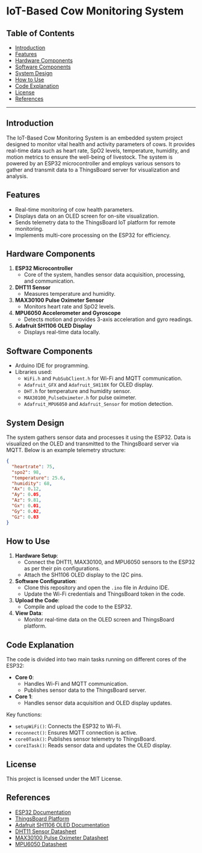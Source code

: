 # IoT-Based Cow Monitoring System

## Table of Contents

- [Introduction](#introduction)
- [Features](#features)
- [Hardware Components](#hardware-components)
- [Software Components](#software-components)
- [System Design](#system-design)
- [How to Use](#how-to-use)
- [Code Explanation](#code-explanation)
- [License](#license)
- [References](#references)

---

## Introduction

The IoT-Based Cow Monitoring System is an embedded system project designed to monitor vital health and activity parameters of cows. It provides real-time data such as heart rate, SpO2 levels, temperature, humidity, and motion metrics to ensure the well-being of livestock. The system is powered by an ESP32 microcontroller and employs various sensors to gather and transmit data to a ThingsBoard server for visualization and analysis.

## Features

- Real-time monitoring of cow health parameters.
- Displays data on an OLED screen for on-site visualization.
- Sends telemetry data to the ThingsBoard IoT platform for remote monitoring.
- Implements multi-core processing on the ESP32 for efficiency.

## Hardware Components

1. **ESP32 Microcontroller**
   - Core of the system, handles sensor data acquisition, processing, and communication.
2. **DHT11 Sensor**
   - Measures temperature and humidity.
3. **MAX30100 Pulse Oximeter Sensor**
   - Monitors heart rate and SpO2 levels.
4. **MPU6050 Accelerometer and Gyroscope**
   - Detects motion and provides 3-axis acceleration and gyro readings.
5. **Adafruit SH1106 OLED Display**
   - Displays real-time data locally.

## Software Components

- Arduino IDE for programming.
- Libraries used:
  - `WiFi.h` and `PubSubClient.h` for Wi-Fi and MQTT communication.
  - `Adafruit_GFX` and `Adafruit_SH110X` for OLED display.
  - `DHT.h` for temperature and humidity sensor.
  - `MAX30100_PulseOximeter.h` for pulse oximeter.
  - `Adafruit_MPU6050` and `Adafruit_Sensor` for motion detection.

## System Design

The system gathers sensor data and processes it using the ESP32. Data is visualized on the OLED and transmitted to the ThingsBoard server via MQTT. Below is an example telemetry structure:

```json
{
  "heartrate": 75,
  "spo2": 98,
  "temperature": 25.6,
  "humidity": 68,
  "Ax": 0.12,
  "Ay": 0.05,
  "Az": 9.81,
  "Gx": 0.01,
  "Gy": 0.02,
  "Gz": 0.03
}
```

## How to Use

1. **Hardware Setup**:
   - Connect the DHT11, MAX30100, and MPU6050 sensors to the ESP32 as per their pin configurations.
   - Attach the SH1106 OLED display to the I2C pins.
2. **Software Configuration**:
   - Clone this repository and open the `.ino` file in Arduino IDE.
   - Update the Wi-Fi credentials and ThingsBoard token in the code.
3. **Upload the Code**:
   - Compile and upload the code to the ESP32.
4. **View Data**:
   - Monitor real-time data on the OLED screen and ThingsBoard platform.

## Code Explanation

The code is divided into two main tasks running on different cores of the ESP32:

- **Core 0**:
  - Handles Wi-Fi and MQTT communication.
  - Publishes sensor data to the ThingsBoard server.
- **Core 1**:
  - Handles sensor data acquisition and OLED display updates.

Key functions:

- `setupWiFi()`: Connects the ESP32 to Wi-Fi.
- `reconnect()`: Ensures MQTT connection is active.
- `core0Task()`: Publishes sensor telemetry to ThingsBoard.
- `core1Task()`: Reads sensor data and updates the OLED display.

## License

This project is licensed under the MIT License.

## References

- [ESP32 Documentation](https://docs.espressif.com/projects/esp-idf/en/latest/)
- [ThingsBoard Platform](https://thingsboard.io/)
- [Adafruit SH1106 OLED Documentation](https://learn.adafruit.com/monochrome-oled-breakouts)
- [DHT11 Sensor Datasheet](https://www.sparkfun.com/datasheets/Sensors/Temperature/DHT11.pdf)
- [MAX30100 Pulse Oximeter Datasheet](https://datasheets.maximintegrated.com/en/ds/MAX30100.pdf)
- [MPU6050 Datasheet](https://invensense.tdk.com/products/motion-tracking/6-axis/mpu-6050/)

